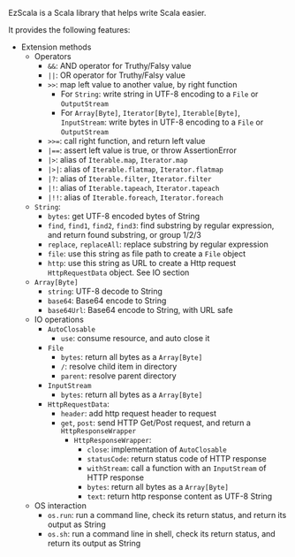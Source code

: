 EzScala is a Scala library that helps write Scala easier.

It provides the following features:
* Extension methods
  * Operators
    * `&&`: AND operator for Truthy/Falsy value
    * `||`: OR operator for Truthy/Falsy value
    * `>>`: map left value to another value, by right function
      * For `String`: write string in UTF-8 encoding to a `File` or `OutputStream`
      * For `Array[Byte]`, `Iterator[Byte]`, `Iterable[Byte]`, `InputStream`: write bytes in UTF-8 encoding to a `File` or `OutputStream`
    * `>>=`: call right function, and return left value
    * `|==`: assert left value is true, or throw AssertionError
    * `|>`: alias of `Iterable.map`, `Iterator.map`
    * `|>|`: alias of `Iterable.flatmap`, `Iterator.flatmap`
    * `|?`: alias of `Iterable.filter`, `Iterator.filter`
    * `|!`: alias of `Iterable.tapeach`, `Iterator.tapeach`
    * `|!!`: alias of `Iterable.foreach`, `Iterator.foreach`
  * `String`:
    * `bytes`: get UTF-8 encoded bytes of String
    * `find`, `find1`, `find2`, `find3`: find substring by regular expression, and return found substring, or group 1/2/3
    * `replace`, `replaceAll`: replace substring by regular expression
    * `file`: use this string as file path to create a `File` object
    * `http`: use this string as URL to create a Http request `HttpRequestData` object. See IO section
  * `Array[Byte]`
    * `string`: UTF-8 decode to String
    * `base64`: Base64 encode to String
    * `base64Url`: Base64 encode to String, with URL safe
  * IO operations
    * `AutoClosable`
      * `use`: consume resource, and auto close it
    * `File`
      * `bytes`: return all bytes as a `Array[Byte]`
      * `/`: resolve child item in directory
      * `parent`: resolve parent directory
    * `InputStream`
      * `bytes`: return all bytes as a `Array[Byte]`
    * `HttpRequestData`:
      * `header`: add http request header to request
      * `get`, `post`: send HTTP Get/Post request, and return a `HttpResponseWrapper`
        * `HttpResponseWrapper`:
          * `close`: implementation of `AutoClosable`
          * `statusCode`: return status code of HTTP response
          * `withStream`: call a function with an `InputStream` of HTTP response
          * `bytes`: return all bytes as a `Array[Byte]`
          * `text`: return http response content as UTF-8 String 
  * OS interaction
    * `os.run`: run a command line, check its return status, and return its output as String
    * `os.sh`: run a command line in shell, check its return status, and return its output as String
